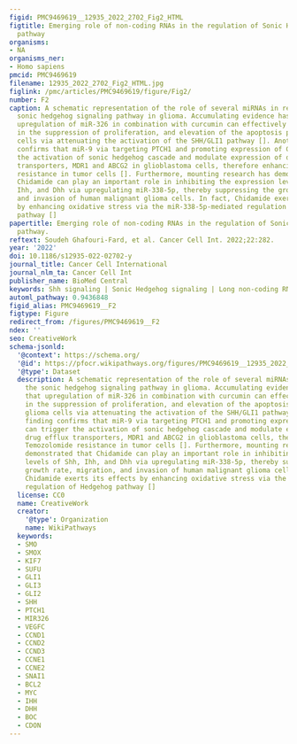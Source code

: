 ```yaml
---
figid: PMC9469619__12935_2022_2702_Fig2_HTML
figtitle: Emerging role of non-coding RNAs in the regulation of Sonic Hedgehog signaling
  pathway
organisms:
- NA
organisms_ner:
- Homo sapiens
pmcid: PMC9469619
filename: 12935_2022_2702_Fig2_HTML.jpg
figlink: /pmc/articles/PMC9469619/figure/Fig2/
number: F2
caption: A schematic representation of the role of several miRNAs in regulating the
  sonic hedgehog signaling pathway in glioma. Accumulating evidence has revealed that
  upregulation of miR-326 in combination with curcumin can effectively contribute
  in the suppression of proliferation, and elevation of the apoptosis process in glioma
  cells via attenuating the activation of the SHH/GLI1 pathway []. Another finding
  confirms that miR-9 via targeting PTCH1 and promoting expression of GLI1 can trigger
  the activation of sonic hedgehog cascade and modulate expression of drug efflux
  transporters, MDR1 and ABCG2 in glioblastoma cells, therefore enhancing Temozolomide
  resistance in tumor cells []. Furthermore, mounting research has demonstrated that
  Chidamide can play an important role in inhibiting the expression levels of Shh,
  Ihh, and Dhh via upregulating miR-338-5p, thereby suppressing the growth rate, migration,
  and invasion of human malignant glioma cells. In fact, Chidamide exerts its effects
  by enhancing oxidative stress via the miR-338-5p-mediated regulation of Hedgehog
  pathway []
papertitle: Emerging role of non-coding RNAs in the regulation of Sonic Hedgehog signaling
  pathway.
reftext: Soudeh Ghafouri-Fard, et al. Cancer Cell Int. 2022;22:282.
year: '2022'
doi: 10.1186/s12935-022-02702-y
journal_title: Cancer Cell International
journal_nlm_ta: Cancer Cell Int
publisher_name: BioMed Central
keywords: Shh signaling | Sonic Hedgehog signaling | Long non-coding RNA | miRNA
automl_pathway: 0.9436848
figid_alias: PMC9469619__F2
figtype: Figure
redirect_from: /figures/PMC9469619__F2
ndex: ''
seo: CreativeWork
schema-jsonld:
  '@context': https://schema.org/
  '@id': https://pfocr.wikipathways.org/figures/PMC9469619__12935_2022_2702_Fig2_HTML.html
  '@type': Dataset
  description: A schematic representation of the role of several miRNAs in regulating
    the sonic hedgehog signaling pathway in glioma. Accumulating evidence has revealed
    that upregulation of miR-326 in combination with curcumin can effectively contribute
    in the suppression of proliferation, and elevation of the apoptosis process in
    glioma cells via attenuating the activation of the SHH/GLI1 pathway []. Another
    finding confirms that miR-9 via targeting PTCH1 and promoting expression of GLI1
    can trigger the activation of sonic hedgehog cascade and modulate expression of
    drug efflux transporters, MDR1 and ABCG2 in glioblastoma cells, therefore enhancing
    Temozolomide resistance in tumor cells []. Furthermore, mounting research has
    demonstrated that Chidamide can play an important role in inhibiting the expression
    levels of Shh, Ihh, and Dhh via upregulating miR-338-5p, thereby suppressing the
    growth rate, migration, and invasion of human malignant glioma cells. In fact,
    Chidamide exerts its effects by enhancing oxidative stress via the miR-338-5p-mediated
    regulation of Hedgehog pathway []
  license: CC0
  name: CreativeWork
  creator:
    '@type': Organization
    name: WikiPathways
  keywords:
  - SMO
  - SMOX
  - KIF7
  - SUFU
  - GLI1
  - GLI3
  - GLI2
  - SHH
  - PTCH1
  - MIR326
  - VEGFC
  - CCND1
  - CCND2
  - CCND3
  - CCNE1
  - CCNE2
  - SNAI1
  - BCL2
  - MYC
  - IHH
  - DHH
  - BOC
  - CDON
---
```

